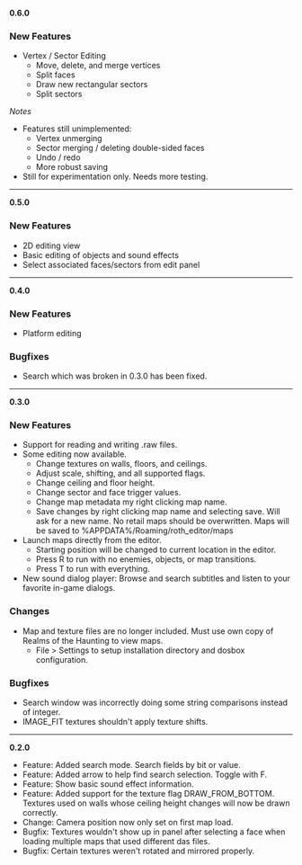**0.6.0**
### New Features
  - Vertex / Sector Editing
    - Move, delete, and merge vertices
    - Split faces
    - Draw new rectangular sectors
    - Split sectors

*Notes*
  - Features still unimplemented:
    - Vertex unmerging
    - Sector merging / deleting double-sided faces
    - Undo / redo
    - More robust saving
  - Still for experimentation only. Needs more testing.

---

**0.5.0**
### New Features
  - 2D editing view
  - Basic editing of objects and sound effects
  - Select associated faces/sectors from edit panel

---

**0.4.0**
### New Features
  - Platform editing

### Bugfixes
  - Search which was broken in 0.3.0 has been fixed.

---

**0.3.0**
### New Features
  - Support for reading and writing .raw files.
  - Some editing now available.
    - Change textures on walls, floors, and ceilings.
    - Adjust scale, shifting, and all supported flags.
    - Change ceiling and floor height.
    - Change sector and face trigger values.
    - Change map metadata my right clicking map name.
    - Save changes by right clicking map name and selecting save. Will ask for a new name. No retail maps should be overwritten. Maps will be saved to %APPDATA%/Roaming/roth_editor/maps
  - Launch maps directly from the editor.
    - Starting position will be changed to current location in the editor.
    - Press R to run with no enemies, objects, or map transitions.
    - Press T to run with everything.
  - New sound dialog player: Browse and search subtitles and listen to your favorite in-game dialogs.

### Changes
  - Map and texture files are no longer included. Must use own copy of Realms of the Haunting to view maps. 
    - File > Settings to setup installation directory and dosbox configuration.
  
### Bugfixes
  - Search window was incorrectly doing some string comparisons instead of integer.
  - IMAGE_FIT textures shouldn't apply texture shifts.

---

**0.2.0**
  - Feature: Added search mode. Search fields by bit or value.
  - Feature: Added arrow to help find search selection. Toggle with F.
  - Feature: Show basic sound effect information.
  - Feature: Added support for the texture flag DRAW_FROM_BOTTOM. Textures used on walls whose ceiling height changes will now be drawn correctly.
  - Change: Camera position now only set on first map load.
  - Bugfix: Textures wouldn't show up in panel after selecting a face when loading multiple maps that used different das files.
  - Bugfix: Certain textures weren't rotated and mirrored properly.
